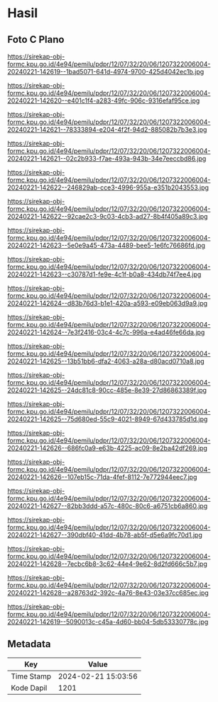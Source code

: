 # Hasil

## Foto C Plano

https://sirekap-obj-formc.kpu.go.id/4e94/pemilu/pdpr/12/07/32/20/06/1207322006004-20240221-142619--1bad5071-641d-4974-9700-425d4042ec1b.jpg

https://sirekap-obj-formc.kpu.go.id/4e94/pemilu/pdpr/12/07/32/20/06/1207322006004-20240221-142620--e401c1f4-a283-49fc-906c-9316efaf95ce.jpg

https://sirekap-obj-formc.kpu.go.id/4e94/pemilu/pdpr/12/07/32/20/06/1207322006004-20240221-142621--78333894-e204-4f2f-94d2-885082b7b3e3.jpg

https://sirekap-obj-formc.kpu.go.id/4e94/pemilu/pdpr/12/07/32/20/06/1207322006004-20240221-142621--02c2b933-f7ae-493a-943b-34e7eeccbd86.jpg

https://sirekap-obj-formc.kpu.go.id/4e94/pemilu/pdpr/12/07/32/20/06/1207322006004-20240221-142622--246829ab-cce3-4996-955a-e351b2043553.jpg

https://sirekap-obj-formc.kpu.go.id/4e94/pemilu/pdpr/12/07/32/20/06/1207322006004-20240221-142622--92cae2c3-9c03-4cb3-ad27-8b4f405a89c3.jpg

https://sirekap-obj-formc.kpu.go.id/4e94/pemilu/pdpr/12/07/32/20/06/1207322006004-20240221-142623--5e0e9a45-473a-4489-bee5-1e6fc76686fd.jpg

https://sirekap-obj-formc.kpu.go.id/4e94/pemilu/pdpr/12/07/32/20/06/1207322006004-20240221-142623--c30787d1-fe9e-4c1f-b0a8-434db74f7ee4.jpg

https://sirekap-obj-formc.kpu.go.id/4e94/pemilu/pdpr/12/07/32/20/06/1207322006004-20240221-142624--d83b76d3-b1e1-420a-a593-e09eb063d9a9.jpg

https://sirekap-obj-formc.kpu.go.id/4e94/pemilu/pdpr/12/07/32/20/06/1207322006004-20240221-142624--7e3f2416-03c4-4c7c-996a-e4ad46fe66da.jpg

https://sirekap-obj-formc.kpu.go.id/4e94/pemilu/pdpr/12/07/32/20/06/1207322006004-20240221-142625--13b51bb6-dfa2-4063-a28a-d80acd0710a8.jpg

https://sirekap-obj-formc.kpu.go.id/4e94/pemilu/pdpr/12/07/32/20/06/1207322006004-20240221-142625--24dc81c8-90cc-485e-8e39-27d86863389f.jpg

https://sirekap-obj-formc.kpu.go.id/4e94/pemilu/pdpr/12/07/32/20/06/1207322006004-20240221-142625--75d680ed-55c9-4021-8949-67d433785d1d.jpg

https://sirekap-obj-formc.kpu.go.id/4e94/pemilu/pdpr/12/07/32/20/06/1207322006004-20240221-142626--686fc0a9-e63b-4225-ac09-8e2ba42df269.jpg

https://sirekap-obj-formc.kpu.go.id/4e94/pemilu/pdpr/12/07/32/20/06/1207322006004-20240221-142626--107eb15c-71da-4fef-8112-7e772944eec7.jpg

https://sirekap-obj-formc.kpu.go.id/4e94/pemilu/pdpr/12/07/32/20/06/1207322006004-20240221-142627--82bb3ddd-a57c-480c-80c6-a6751cb6a860.jpg

https://sirekap-obj-formc.kpu.go.id/4e94/pemilu/pdpr/12/07/32/20/06/1207322006004-20240221-142627--390dbf40-41dd-4b78-ab5f-d5e6a9fc70d1.jpg

https://sirekap-obj-formc.kpu.go.id/4e94/pemilu/pdpr/12/07/32/20/06/1207322006004-20240221-142628--7ecbc6b8-3c62-44e4-9e62-8d2fd666c5b7.jpg

https://sirekap-obj-formc.kpu.go.id/4e94/pemilu/pdpr/12/07/32/20/06/1207322006004-20240221-142628--a28763d2-392c-4a76-8e43-03e37cc685ec.jpg

https://sirekap-obj-formc.kpu.go.id/4e94/pemilu/pdpr/12/07/32/20/06/1207322006004-20240221-142619--5090013c-c45a-4d60-bb04-5db53330778c.jpg


## Metadata

| Key        | Value               |
| ---------- | ------------------- |
| Time Stamp | 2024-02-21 15:03:56 |
| Kode Dapil | 1201                |



